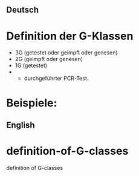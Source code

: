 ## Deutsch
# Definition der G-Klassen

- 3G (getestet oder geimpft oder genesen)
- 2G (geimpft oder genesen)
- 1G (getestet)
- + durchgeführter PCR-Test.



# Beispiele:


## English
# definition-of-G-classes
definition of G-classes


